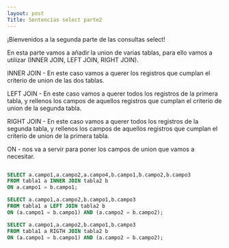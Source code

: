 ```yaml
---
layout: post
Title: Sentencias select parte2
---
```


¡Bienvenidos a la segunda parte de las consultas select!

En esta parte vamos a añadir la union de varias tablas, para ello 
vamos a utilizar (INNER JOIN, LEFT JOIN, RIGHT JOIN).

INNER JOIN - En este caso vamos a querer los registros que cumplan el 
criterio de union de las dos tablas.

LEFT JOIN - En este caso vamos a querer todos los registros de la primera
tabla, y rellenos los campos de aquellos registros que cumplan el criterio 
de union de la segunda tabla.

RIGHT JOIN - En este caso vamos a querer todos los registros de la segunda
tabla, y rellenos los campos de aquellos registros que cumplan el criterio
de union de la primera tabla.

ON - nos va a servir para poner los campos de union que vamos a necesitar.

``` sql

SELECT a.campo1,a.campo2,a.campo4,b.campo1,b.campo2,b.campo3 
FROM tabla1 a INNER JOIN tabla2 b
ON a.campo1 = b.campo1;

SELECT a.campo1,a.campo2,b.campo1,b.campo3
FROM tabla1 a LEFT JOIN tabla2 b
ON (a.campo1 = b.campo1) AND (a.campo2 = b.campo2);

SELECT a.campo1,a.campo2,b.campo1,b.campo3
FROM tabla1 a RIGTH JOIN tabla2 b
ON (a.campo1 = b.campo1) AND (a.campo2 = b.campo2);

```
